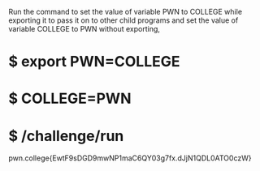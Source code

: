Run the command to set the value of variable PWN to COLLEGE while exporting it to pass it on to other child programs and set the value of variable COLLEGE to PWN without exporting,
# $ export PWN=COLLEGE
# $ COLLEGE=PWN
# $ /challenge/run


pwn.college{EwtF9sDGD9mwNP1maC6QY03g7fx.dJjN1QDL0ATO0czW}
